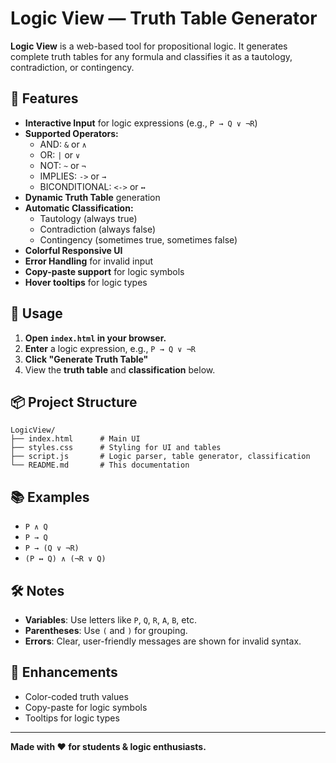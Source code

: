 # Logic View — Truth Table Generator

**Logic View** is a web-based tool for propositional logic. It generates complete truth tables for any formula and classifies it as a tautology, contradiction, or contingency.

## 🌟 Features

- **Interactive Input** for logic expressions (e.g., `P → Q ∨ ¬R`)
- **Supported Operators:**  
  - AND: `&` or `∧`
  - OR: `|` or `∨`
  - NOT: `~` or `¬`
  - IMPLIES: `->` or `→`
  - BICONDITIONAL: `<->` or `↔`
- **Dynamic Truth Table** generation
- **Automatic Classification:**  
  - Tautology (always true)
  - Contradiction (always false)
  - Contingency (sometimes true, sometimes false)
- **Colorful Responsive UI**
- **Error Handling** for invalid input
- **Copy-paste support** for logic symbols
- **Hover tooltips** for logic types

## 🚀 Usage

1. **Open `index.html` in your browser.**
2. **Enter** a logic expression, e.g., `P → Q ∨ ¬R`
3. **Click "Generate Truth Table"**
4. View the **truth table** and **classification** below.

## 📦 Project Structure

```
LogicView/
├── index.html      # Main UI
├── styles.css      # Styling for UI and tables
├── script.js       # Logic parser, table generator, classification
└── README.md       # This documentation
```

## 📚 Examples

- `P ∧ Q`
- `P → Q`
- `P → (Q ∨ ¬R)`
- `(P ↔ Q) ∧ (¬R ∨ Q)`

## 🛠️ Notes

- **Variables**: Use letters like `P`, `Q`, `R`, `A`, `B`, etc.
- **Parentheses**: Use `(` and `)` for grouping.
- **Errors**: Clear, user-friendly messages are shown for invalid syntax.

## 🧠 Enhancements

- Color-coded truth values
- Copy-paste for logic symbols
- Tooltips for logic types

---

**Made with ❤️ for students & logic enthusiasts.**